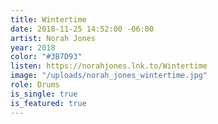 ```yaml
---
title: Wintertime
date: 2018-11-25 14:52:00 -06:00
artist: Norah Jones
year: 2018
color: "#3B7D93"
listen: https://norahjones.lnk.to/Wintertime
image: "/uploads/norah_jones_wintertime.jpg"
role: Drums
is_single: true
is_featured: true
---
```



